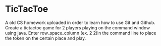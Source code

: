 # TicTacToe
A old CS homework uploaded in order to learn how to use Git and Github. 
Create a tictactoe game for 2 players playing on the command window using java.
Enter row_space_column (ex. 2 2)in the command line to place the token on the certain place and play.

